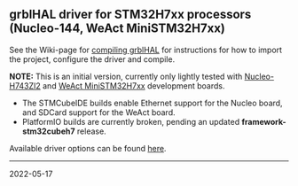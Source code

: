 ## grblHAL driver for STM32H7xx processors (Nucleo-144, WeAct MiniSTM32H7xx)

See the Wiki-page for [compiling grblHAL](https://github.com/grblHAL/core/wiki/Compiling-GrblHAL) for instructions for how to import the project, configure the driver and compile.

__NOTE:__ This is an initial version, currently only lightly tested with [Nucleo-H743ZI2](https://www.st.com/en/evaluation-tools/nucleo-h743zi.html) and [WeAct MiniSTM32H7xx](https://github.com/WeActTC/MiniSTM32H7xx) development boards.

- The STMCubeIDE builds enable Ethernet support for the Nucleo board, and SDCard support for the WeAct board.
- PlatformIO builds are currently broken, pending an updated **framework-stm32cubeh7** release.

Available driver options can be found [here](Inc/my_machine.h).

---
2022-05-17
